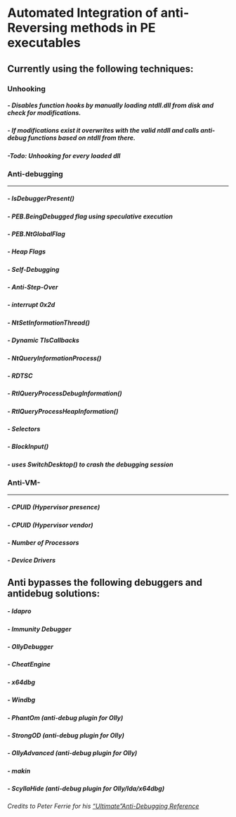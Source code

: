 # Automated Integration of anti-Reversing methods in PE executables  
## Currently using the following techniques:<br />
### Unhooking
##### - Disables function hooks by manually loading ntdll.dll from disk and check for modifications. 
##### - If modifications exist it overwrites with the valid ntdll and calls anti-debug functions based on ntdll from there.
##### -_Todo: Unhooking for every loaded dll_ 

### Anti-debugging<br />
___
##### - IsDebuggerPresent()<br/>
##### - PEB.BeingDebugged flag using speculative execution<br />
##### - PEB.NtGlobalFlag<br />
##### - Heap Flags<br />
##### - Self-Debugging<br />
##### - Anti-Step-Over<br />
##### - interrupt 0x2d<br />
##### - NtSetInformationThread()<br />
##### - Dynamic TlsCallbacks<br />
##### - NtQueryInformationProcess()<br />
##### - RDTSC<br />
##### - RtlQueryProcessDebugInformation()<br />
##### - RtlQueryProcessHeapInformation()<br />
##### - Selectors<br />
##### - BlockInput()<br />
##### - uses SwitchDesktop() to crash the debugging session<br /><ul/>
### Anti-VM-<br />
___
##### - CPUID (Hypervisor presence)<br />
##### - CPUID (Hypervisor vendor)<br />
##### - Number of Processors<br />
##### - Device Drivers<br />

## Anti bypasses the following debuggers and antidebug solutions:
##### - Idapro
##### - Immunity Debugger
##### - OllyDebugger 
##### - CheatEngine
##### - x64dbg
##### - Windbg
##### - PhantOm (anti-debug plugin for Olly) 
##### - StrongOD (anti-debug plugin for Olly)
##### - OllyAdvanced (anti-debug plugin for Olly) 
##### - makin
##### - ScyllaHide (anti-debug plugin for Olly/Ida/x64dbg)



_Credits to Peter Ferrie for his [“Ultimate”Anti-Debugging Reference](http://pferrie.host22.com/papers/antidebug.pdf)_
